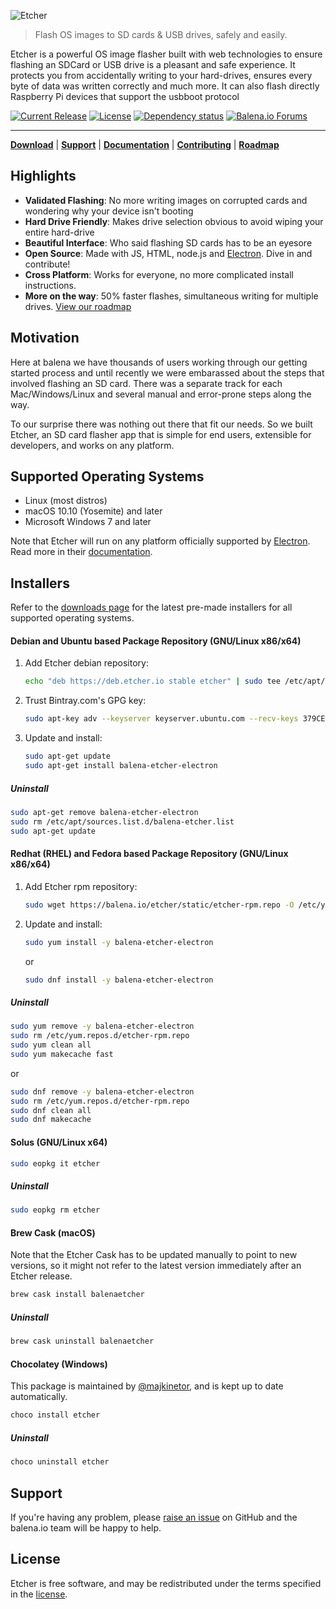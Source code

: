 ![Etcher](https://raw.githubusercontent.com/balena-io/etcher/landr-preview/assets/balena-etcher.png)

> Flash OS images to SD cards & USB drives, safely and easily.

Etcher is a powerful OS image flasher built with web technologies to ensure
flashing an SDCard or USB drive is a pleasant and safe experience. It protects
you from accidentally writing to your hard-drives, ensures every byte of data
was written correctly and much more. It can also flash directly Raspberry Pi devices that support the usbboot protocol

[![Current Release](https://img.shields.io/github/release/balena-io/etcher.svg?style=flat-square)](https://balena.io/etcher)
[![License](https://img.shields.io/github/license/balena-io/etcher.svg?style=flat-square)](https://github.com/balena-io/etcher/blob/master/LICENSE)
[![Dependency status](https://img.shields.io/david/balena-io/etcher.svg?style=flat-square)](https://david-dm.org/balena-io/etcher)
[![Balena.io Forums](https://img.shields.io/discourse/https/forums.balena.io/topics.svg?style=flat-square&label=balena.io%20forums)](https://forums.balena.io/c/etcher)

***

[**Download**][etcher] | [**Support**][SUPPORT] | [**Documentation**][USER-DOCUMENTATION] | [**Contributing**][CONTRIBUTING] | [**Roadmap**][milestones]

## Highlights

- **Validated Flashing**: No more writing images on corrupted cards and wondering why your device isn't booting
- **Hard Drive Friendly**: Makes drive selection obvious to avoid wiping your entire hard-drive
- **Beautiful Interface**: Who said flashing SD cards has to be an eyesore
- **Open Source**: Made with JS, HTML, node.js and [Electron](http://electron.atom.io/). Dive in and contribute!
- **Cross Platform**: Works for everyone, no more complicated install instructions.
- **More on the way**: 50% faster flashes, simultaneous writing for multiple drives. [View our roadmap](https://github.com/balena-io/etcher/milestones)

## Motivation

Here at balena we have thousands of users working through our getting started process and until recently we were embarassed about the steps that involved flashing an SD card. There was a separate track for each Mac/Windows/Linux and several manual and error-prone steps along the way.

To our surprise there was nothing out there that fit our needs. So we built Etcher, an SD card flasher app that is simple for end users, extensible for developers, and works on any platform.

## Supported Operating Systems

- Linux (most distros)
- macOS 10.10 (Yosemite) and later
- Microsoft Windows 7 and later

Note that Etcher will run on any platform officially supported by
[Electron][electron]. Read more in their
[documentation][electron-supported-platforms].

## Installers

Refer to the [downloads page][etcher] for the latest pre-made
installers for all supported operating systems.

#### Debian and Ubuntu based Package Repository (GNU/Linux x86/x64)

1. Add Etcher debian repository:

    ```sh
    echo "deb https://deb.etcher.io stable etcher" | sudo tee /etc/apt/sources.list.d/balena-etcher.list
    ```

2. Trust Bintray.com's GPG key:

    ```sh
    sudo apt-key adv --keyserver keyserver.ubuntu.com --recv-keys 379CE192D401AB61
    ```

3. Update and install:

    ```sh
    sudo apt-get update
    sudo apt-get install balena-etcher-electron
    ```

##### Uninstall

```sh
sudo apt-get remove balena-etcher-electron
sudo rm /etc/apt/sources.list.d/balena-etcher.list
sudo apt-get update
```
#### Redhat (RHEL) and Fedora based Package Repository (GNU/Linux x86/x64)

1. Add Etcher rpm repository:

    ```sh
    sudo wget https://balena.io/etcher/static/etcher-rpm.repo -O /etc/yum.repos.d/etcher-rpm.repo
    ```

2. Update and install:

    ```sh
    sudo yum install -y balena-etcher-electron
    ```
    or
    ```sh
    sudo dnf install -y balena-etcher-electron
    ```

##### Uninstall

```sh
sudo yum remove -y balena-etcher-electron
sudo rm /etc/yum.repos.d/etcher-rpm.repo
sudo yum clean all
sudo yum makecache fast
```
or
```sh
sudo dnf remove -y balena-etcher-electron
sudo rm /etc/yum.repos.d/etcher-rpm.repo
sudo dnf clean all
sudo dnf makecache
```

#### Solus (GNU/Linux x64)

```sh
sudo eopkg it etcher
```

##### Uninstall

```sh
sudo eopkg rm etcher
```

#### Brew Cask (macOS)

Note that the Etcher Cask has to be updated manually to point to new versions,
so it might not refer to the latest version immediately after an Etcher
release.

```sh
brew cask install balenaetcher
```

##### Uninstall

```sh
brew cask uninstall balenaetcher
```

#### Chocolatey (Windows)

This package is maintained by [@majkinetor](https://github.com/majkinetor), and
is kept up to date automatically.

```sh
choco install etcher
```

##### Uninstall

```sh
choco uninstall etcher
```

## Support

If you're having any problem, please [raise an issue][newissue] on GitHub and
the balena.io team will be happy to help.

## License

Etcher is free software, and may be redistributed under the terms specified in
the [license].

[etcher]: https://balena.io/etcher
[electron]: https://electronjs.org/
[electron-supported-platforms]: https://electronjs.org/docs/tutorial/support#supported-platforms
[SUPPORT]: https://github.com/balena-io/etcher/blob/master/SUPPORT.md
[CONTRIBUTING]: https://github.com/balena-io/etcher/blob/master/docs/CONTRIBUTING.md
[USER-DOCUMENTATION]: https://github.com/balena-io/etcher/blob/master/docs/USER-DOCUMENTATION.md
[milestones]: https://github.com/balena-io/etcher/milestones
[newissue]: https://github.com/balena-io/etcher/issues/new
[license]: https://github.com/balena-io/etcher/blob/master/LICENSE

